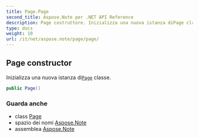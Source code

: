 ```yaml
---
title: Page.Page
second_title: Aspose.Note per .NET API Reference
description: Page costruttore. Inizializza una nuova istanza diPage classe.
type: docs
weight: 10
url: /it/net/aspose.note/page/page/
---
```

## Page constructor

Inizializza una nuova istanza di[`Page`](../) classe.

```csharp
public Page()
```

### Guarda anche

* class [Page](../)
* spazio dei nomi [Aspose.Note](../../page/)
* assemblea [Aspose.Note](../../../)


